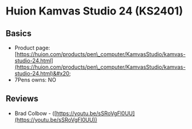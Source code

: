 # Huion Kamvas Studio 24 (KS2401)

## Basics

* Product page: [https://huion.com/products/pen\_computer/KamvasStudio/kamvas-studio-24.html](https://huion.com/products/pen\_computer/KamvasStudio/kamvas-studio-24.html)&#x20;
* 7Pens owns: NO

## Reviews

* Brad Colbow - ([https://youtu.be/sSRoVgFl0UU](https://youtu.be/sSRoVgFl0UU))
